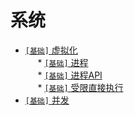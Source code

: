 # 系统

* [`[基础]` 虚拟化](./System.md#虚拟化)   
&nbsp;&nbsp;&nbsp;&nbsp;&nbsp;* [`[基础]` 进程](./操作系统导论.第四章.进程.读书笔记.md#操作系统导论.第四章.进程)  
&nbsp;&nbsp;&nbsp;&nbsp;&nbsp;* [`[基础]` 进程API](./操作系统导论.第五章.进程API.读书笔记.md#第五章进程API)  
&nbsp;&nbsp;&nbsp;&nbsp;&nbsp;* [`[基础]` 受限直接执行](./操作系统导论.第六章.机制:受限直接执行.读书笔记.md#第六章机制：受限直接执行)  
* [`[基础]` 并发](./System.md#并发)